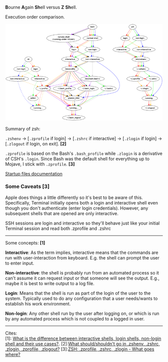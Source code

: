 **B**ourne **A**gain **Sh**ell versus **Z** **Sh**ell.

Execution order comparison.

![bash vs zsh execution order comparison](https://github.com/santiagotoscanini/dotfiles/blob/main/zsh/images/shell%20execution%20order%20comparision.png)

Summary of zsh:

`.zshenv` → [`.zprofile` if login] → [`.zshrc` if interactive] → [`.zlogin` if login] → [`.zlogout` if login, on exit]. **\[2\]**

`.zprofile` is based on the Bash's `.bash_profile` while `.zlogin` is a derivative of CSH's `.login`. Since Bash was the default shell for everything up to Mojave, I stick with `.zprofile`. **\[3\]**

[Startup files documentation](https://zsh.sourceforge.io/Intro/intro_3.html)

### Some Caveats \[3\]
Apple does things a little differently so it's best to be aware of this. Specifically, Terminal initially opens both a login and interactive shell even though you don't authenticate (enter login credentials). However, any subsequent shells that are opened are only interactive.

SSH sessions are login and interactive so they'll behave just like your initial Terminal session and read both .zprofile and .zshrc

---

Some concepts: **\[1\]**

**Interactive**: As the term implies, interactive means that the commands are run with user-interaction from keyboard. E.g. the shell can prompt the user to enter input.

**Non-interactive**: the shell is probably run from an automated process so it can't assume it can request input or that someone will see the output. E.g., maybe it is best to write output to a log file.


**Login**: Means that the shell is run as part of the login of the user to the system. Typically used to do any configuration that a user needs/wants to establish his work environment.

**Non-login**: Any other shell run by the user after logging on, or which is run by any automated process which is not coupled to a logged in user.

---

Cites:<br />
\[1\]: [What is the difference between interactive shells, login shells, non-login shell and their use cases?](https://unix.stackexchange.com/questions/50665/what-is-the-difference-between-interactive-shells-login-shells-non-login-shell).
\[2\]:[What should/shouldn't go in .zshenv, .zshrc, .zlogin, .zprofile, .zlogout?](https://unix.stackexchange.com/questions/71253/what-should-shouldnt-go-in-zshenv-zshrc-zlogin-zprofile-zlogout)
\[3\]:[ZSH: .zprofile, .zshrc, .zlogin - What goes where?](https://apple.stackexchange.com/questions/388622/zsh-zprofile-zshrc-zlogin-what-goes-where)